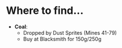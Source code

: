 # Where to find...
- **Coal**:
  - Dropped by Dust Sprites (Mines 41-79)
  - Buy at Blacksmith for 150g/250g
